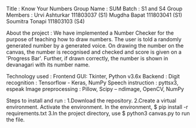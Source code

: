 Title : Know Your Numbers
Group Name : SUM
Batch : S1 and S4
Group Members : Urvi Ashturkar      111803037  (S1)
                Mugdha Bapat        111803041  (S1)
                Soumitra Tonapi     111803103  (S4)

About the project :
We have implemented a Number Checker for the purpose of teaching how to draw numbers.
The user is told a randomly generated number by a generated voice. On drawing the number on the canvas, the number is recognised and checked and score is given on a 'Progress Bar'. Further, if drawn correctly, the number is shown in devanagari with its number name.

Technology used : 
Frontend GUI: Tkinter, Python v3.6x
Backend : 
Digit recognition : Tensorflow - Keras, NumPy
Speech instruction : pyttsx3, espeak
Image preprocessing : Pillow, Scipy – ndimage, OpenCV, NumPy

Steps to install and run :
1.Download the repository.
2.Create a virtual environment. 
  Activate the environment. In the environment, $ pip install -r requirements.txt
3.In the project directory, use $ python3 canvas.py to run the file. 
